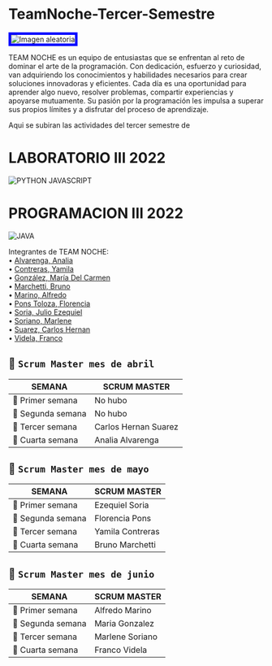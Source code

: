# TeamNoche-Tercer-Semestre
<img src="https://user-images.githubusercontent.com/101668956/235321849-c1ba3554-2854-4295-9dff-1c4eba771c52.jpg" alt="Imagen aleatoria" style="border: 5px solid blue">

TEAM NOCHE es un equipo de entusiastas que se enfrentan al reto de dominar el arte de la programación. Con dedicación, esfuerzo y curiosidad, van adquiriendo los conocimientos y habilidades necesarios para crear soluciones innovadoras y eficientes. Cada día es una oportunidad para aprender algo nuevo, resolver problemas, compartir experiencias y apoyarse mutuamente. Su pasión por la programación les impulsa a superar sus propios límites y a disfrutar del proceso de aprendizaje.



Aqui se subiran las actividades del tercer semestre de 
# LABORATORIO III 2022
![PYTHON JAVASCRIPT](https://user-images.githubusercontent.com/101668956/235322733-f1f49bfd-0c1f-47d3-8011-2b64a55d6e09.jpg)


# PROGRAMACION III 2022
![JAVA](https://user-images.githubusercontent.com/101668956/235322831-96f83c16-379e-4926-a966-447de48d8f42.png)


Integrantes de TEAM NOCHE:  
• [Alvarenga, Analia](https://github.com/RastaLunaRL)  
• [Contreras, Yamila](https://github.com/Yami-Contreras)  
• [González, María Del Carmen](https://github.com/uninstallrar)  
• [Marchetti, Bruno](https://github.com/Br1marchetti)  
• [Marino, Alfredo](https://github.com/AlfredoMarino123)  
• [Pons Toloza, Florencia](https://github.com/FlorPons)  
• [Soria, Julio Ezequiel](https://github.com/kelo72)   
• [Soriano, Marlene](https://github.com/Marlenesoriano)  
• [Suarez, Carlos Hernan](https://github.com/Hernan-DOS)   
• [Videla, Franco](https://github.com/odin1301)


## 📆 `Scrum Master mes de abril`

| SEMANA                |     SCRUM MASTER     |      
|-----------------------|----------------------|
|:pencil: Primer semana | No hubo              | 
|:pencil: Segunda semana| No hubo              |
|:pencil: Tercer semana | Carlos Hernan Suarez |
|:pencil: Cuarta semana |   Analia Alvarenga   |

## 📆 `Scrum Master mes de mayo`

| SEMANA                |     SCRUM MASTER     |  
|-----------------------|----------------------|
|:pencil: Primer semana | Ezequiel Soria       | 
|:pencil: Segunda semana| Florencia Pons       |
|:pencil: Tercer semana |   Yamila Contreras   |
|:pencil: Cuarta semana |   Bruno Marchetti    |

## 📆 `Scrum Master mes de junio`

| SEMANA                |     SCRUM MASTER     |  
|-----------------------|----------------------|
|:pencil: Primer semana |  Alfredo Marino      | 
|:pencil: Segunda semana|   Maria Gonzalez     |
|:pencil: Tercer semana |   Marlene Soriano    |
|:pencil: Cuarta semana |    Franco Videla     |

